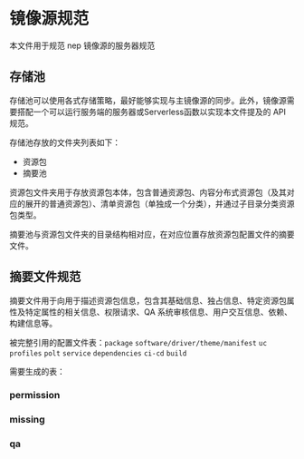 # 镜像源规范
本文件用于规范 nep 镜像源的服务器规范

## 存储池
存储池可以使用各式存储策略，最好能够实现与主镜像源的同步。此外，镜像源需要搭配一个可以运行服务端的服务器或Serverless函数以实现本文件提及的 API 规范。

存储池存放的文件夹列表如下：
- 资源包
- 摘要池

资源包文件夹用于存放资源包本体，包含普通资源包、内容分布式资源包（及其对应的展开的普通资源包）、清单资源包（单独成一个分类），并通过子目录分类资源包类型。

摘要池与资源包文件夹的目录结构相对应，在对应位置存放资源包配置文件的摘要文件。

## 摘要文件规范
摘要文件用于向用于描述资源包信息，包含其基础信息、独占信息、特定资源包属性及特定属性的相关信息、权限请求、QA 系统审核信息、用户交互信息、依赖、构建信息等。

被完整引用的配置文件表：`package` `software/driver/theme/manifest` `uc` `profiles` `polt` `service` `dependencies` `ci-cd` `build`

需要生成的表：

### permission

### missing

### qa